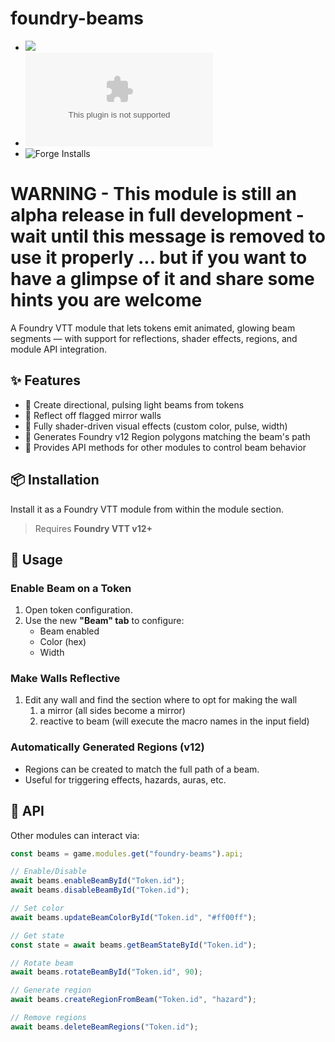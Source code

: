 # foundry-beams
- ![](https://img.shields.io/badge/Foundry-v12-informational)
- ![Latest Release Download Count](https://img.shields.io/github/downloads/gioppoluca/foundry-beams/latest/module.zip)
- ![Forge Installs](https://img.shields.io/badge/dynamic/json?label=Forge%20Installs&query=package.installs&suffix=%25&url=https%3A%2F%2Fforge-vtt.com%2Fapi%2Fbazaar%2Fpackage%2Ffoundry-beams&colorB=4aa94a)

# WARNING - This module is still an alpha release in full development - wait until this message is removed to use it properly ... but if you want to have a glimpse of it and share some hints you are welcome

A Foundry VTT module that lets tokens emit animated, glowing beam segments — with support for reflections, shader effects, regions, and module API integration.

## ✨ Features

- 🔦 Create directional, pulsing light beams from tokens
- 🔁 Reflect off flagged mirror walls
- 🎨 Fully shader-driven visual effects (custom color, pulse, width)
- 📐 Generates Foundry v12 Region polygons matching the beam's path
- 🔌 Provides API methods for other modules to control beam behavior

## 📦 Installation

Install it as a Foundry VTT module from within the module section.

> Requires **Foundry VTT v12+**

## 🚀 Usage

### Enable Beam on a Token

1. Open token configuration.
2. Use the new **"Beam" tab** to configure:
   - Beam enabled
   - Color (hex)
   - Width

### Make Walls Reflective

1. Edit any wall and find the section where to opt for making the wall
   1. a mirror (all sides become a mirror) 
   2. reactive to beam (will execute the macro names in the input field)


### Automatically Generated Regions (v12)

- Regions can be created to match the full path of a beam.
- Useful for triggering effects, hazards, auras, etc.

## 🧪 API

Other modules can interact via:

```js
const beams = game.modules.get("foundry-beams").api;

// Enable/Disable
await beams.enableBeamById("Token.id");
await beams.disableBeamById("Token.id");

// Set color
await beams.updateBeamColorById("Token.id", "#ff00ff");

// Get state
const state = await beams.getBeamStateById("Token.id");

// Rotate beam
await beams.rotateBeamById("Token.id", 90);

// Generate region
await beams.createRegionFromBeam("Token.id", "hazard");

// Remove regions
await beams.deleteBeamRegions("Token.id");
